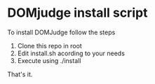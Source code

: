 # DOMjudge install script

To install DOMJudge follow the steps

1. Clone this repo in root
2. Edit install.sh acording to your needs
3. Execute using ./install

That's it.